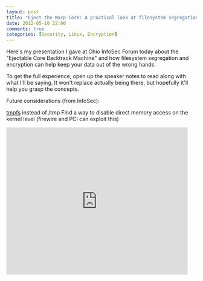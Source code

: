```yaml
---
layout: post
title: "Eject the Warp Core: A practical look at filesystem segregation and encryption"
date: 2012-05-10 22:00
comments: true
categories: [Security, Linux, Encryption]
---
```


Here's my presentation I gave at Ohio InfoSec Forum today about the "Ejectable Core Backtrack Machine" and how filesystem segregation and encryption can help keep your data out of the wrong hands.

To get the full experience, open up the speaker notes to read along with what I'll be saying. It won't replace actually being there, but hopefully it'll help you grasp the concepts.

Future considerations (from InfoSec):

[tmpfs](http://en.wikipedia.org/wiki/Tmpfs) instead of /tmp
Find a way to disable direct memory access on the kernel level (firewire and PCI can exploit this)

<iframe src="https://docs.google.com/presentation/d/1ytk9MqE3adNX7-q6zmhNrSFpq2w2pre0orvGADpq7kM/embed?start=false&loop=false&delayms=3000" frameborder="0" width="480" height="389" allowfullscreen="true" mozallowfullscreen="true" webkitallowfullscreen="true"></iframe>